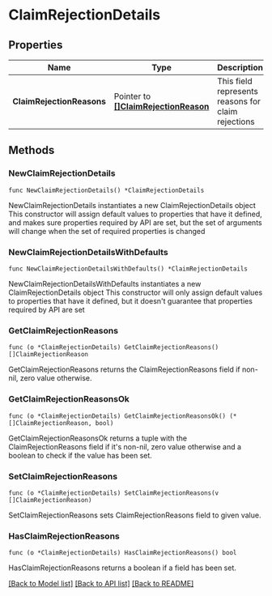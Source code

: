# ClaimRejectionDetails

## Properties

Name | Type | Description | Notes
------------ | ------------- | ------------- | -------------
**ClaimRejectionReasons** | Pointer to [**[]ClaimRejectionReason**](ClaimRejectionReason.md) | This field represents reasons for claim rejections | [optional] 

## Methods

### NewClaimRejectionDetails

`func NewClaimRejectionDetails() *ClaimRejectionDetails`

NewClaimRejectionDetails instantiates a new ClaimRejectionDetails object
This constructor will assign default values to properties that have it defined,
and makes sure properties required by API are set, but the set of arguments
will change when the set of required properties is changed

### NewClaimRejectionDetailsWithDefaults

`func NewClaimRejectionDetailsWithDefaults() *ClaimRejectionDetails`

NewClaimRejectionDetailsWithDefaults instantiates a new ClaimRejectionDetails object
This constructor will only assign default values to properties that have it defined,
but it doesn't guarantee that properties required by API are set

### GetClaimRejectionReasons

`func (o *ClaimRejectionDetails) GetClaimRejectionReasons() []ClaimRejectionReason`

GetClaimRejectionReasons returns the ClaimRejectionReasons field if non-nil, zero value otherwise.

### GetClaimRejectionReasonsOk

`func (o *ClaimRejectionDetails) GetClaimRejectionReasonsOk() (*[]ClaimRejectionReason, bool)`

GetClaimRejectionReasonsOk returns a tuple with the ClaimRejectionReasons field if it's non-nil, zero value otherwise
and a boolean to check if the value has been set.

### SetClaimRejectionReasons

`func (o *ClaimRejectionDetails) SetClaimRejectionReasons(v []ClaimRejectionReason)`

SetClaimRejectionReasons sets ClaimRejectionReasons field to given value.

### HasClaimRejectionReasons

`func (o *ClaimRejectionDetails) HasClaimRejectionReasons() bool`

HasClaimRejectionReasons returns a boolean if a field has been set.


[[Back to Model list]](../README.md#documentation-for-models) [[Back to API list]](../README.md#documentation-for-api-endpoints) [[Back to README]](../README.md)


